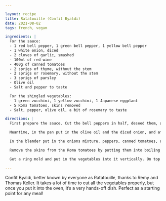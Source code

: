 ```yaml
---

layout: recipe
title: Ratatouille (Confit Byaldi)
date: 2021-08-02
tags: french, vegan

ingredients: |
  For the sauce:
  - 1 red bell pepper, 1 green bell pepper, 1 yellow bell pepper
  - 1 white onion, diced
  - 2 cloves of garlic, smashed
  - 100ml of red wine
  - 400g of canned tomatoes
  - 2 sprigs of thyme, without the stem
  - 2 sprigs or rosemary, without the stem
  - 3 sprigs of parsley
  - Olive oil
  - Salt and pepper to taste

  For the shingled vegetables:
  - 1 green zucchini, 1 yellow zucchini, 1 Japanese eggplant
  - 5 Roma tomatoes, skins removed
  - Salt, pepper, olive oil, a bit of rosemary to taste

directions: |
  First prepare the sauce. Cut the bell peppers in half, deseed them, and put them on a high gas burner or under the oven broiler until their skins will turn completely black. Put them into foil for 5 minutes to let the steam help in removing the skins, after which you can just remove the skin from the peppers by hand.

  Meantime, in the pan put in the olive oil and the diced onion, and after it’ll start becoming translucent, add in the wine to deglaze the pan. Add in smashed garlic and herbs.

  In the blender put in the onions mixture, peppers, canned tomatoes, a bit of olive oil, salt and pepper, and mix until smooth. Put the sauce into the casserole dish, reserving a bit of the sauce for decoration.

  Remove the skins from the Roma tomatoes by putting them into boiling water for 30 seconds and then giving them an ice bath. Slice them along with the other vegetables for shingling into thin, uniform pieces (1cm should be good). Put the vegetables, one by one (Remy’s preferred order is green, yellow, purple, red), until you run out of vegetables or casserole. Sprinkle with salt, pepper and chopped rosemary and put a bit of olive oil on top. Cover with parchment paper and put into the oven for 1.5 hours on a low temperature (110°C), after which you can remove the paper and let it to cook for 20 minutes more.

  Get a ring mold and put in the vegetables into it vertically. On top put one small layer horizontally, remove the mold. Sprinkle with chopped parsley.

---
```


Confit Byaldi, better known by everyone as Ratatouille, thanks to Remy and Thomas Keller. It takes a lot of time to cut all the vegetables properly, but once you put it into the oven, it’s a very hands-off dish. Perfect as a starting point for any meal!
